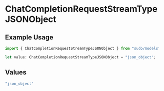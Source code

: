 # ChatCompletionRequestStreamTypeJSONObject

## Example Usage

```typescript
import { ChatCompletionRequestStreamTypeJSONObject } from "sudo/models";

let value: ChatCompletionRequestStreamTypeJSONObject = "json_object";
```

## Values

```typescript
"json_object"
```
